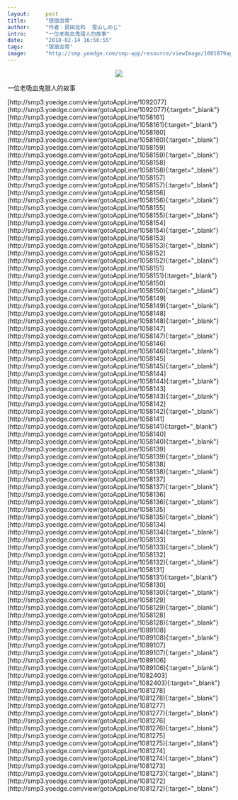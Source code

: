 ```yaml
---
layout:     post
title:      "银狼血骨"
author:     "作者：艮田龙和  雪山しめじ"
intro:      "一位老吸血鬼猎人的故事"
date:       "2018-02-14 16:56:55"
tags:       "银狼血骨"
image:      "http://smp.yoedge.com/smp-app/resource/viewImage/1001879appline.png"
---
```

<div style="text-align: center">
<p><img src="http://smp.yoedge.com/smp-app/resource/viewImage/1001879appline.png"/></p>
</div>
<p class="post-meta">
<span>一位老吸血鬼猎人的故事</span>
</p>
[http://smp3.yoedge.com/view/gotoAppLine/1092077](http://smp3.yoedge.com/view/gotoAppLine/1092077){:target="_blank"}
[http://smp3.yoedge.com/view/gotoAppLine/1058161](http://smp3.yoedge.com/view/gotoAppLine/1058161){:target="_blank"}
[http://smp3.yoedge.com/view/gotoAppLine/1058160](http://smp3.yoedge.com/view/gotoAppLine/1058160){:target="_blank"}
[http://smp3.yoedge.com/view/gotoAppLine/1058159](http://smp3.yoedge.com/view/gotoAppLine/1058159){:target="_blank"}
[http://smp3.yoedge.com/view/gotoAppLine/1058158](http://smp3.yoedge.com/view/gotoAppLine/1058158){:target="_blank"}
[http://smp3.yoedge.com/view/gotoAppLine/1058157](http://smp3.yoedge.com/view/gotoAppLine/1058157){:target="_blank"}
[http://smp3.yoedge.com/view/gotoAppLine/1058156](http://smp3.yoedge.com/view/gotoAppLine/1058156){:target="_blank"}
[http://smp3.yoedge.com/view/gotoAppLine/1058155](http://smp3.yoedge.com/view/gotoAppLine/1058155){:target="_blank"}
[http://smp3.yoedge.com/view/gotoAppLine/1058154](http://smp3.yoedge.com/view/gotoAppLine/1058154){:target="_blank"}
[http://smp3.yoedge.com/view/gotoAppLine/1058153](http://smp3.yoedge.com/view/gotoAppLine/1058153){:target="_blank"}
[http://smp3.yoedge.com/view/gotoAppLine/1058152](http://smp3.yoedge.com/view/gotoAppLine/1058152){:target="_blank"}
[http://smp3.yoedge.com/view/gotoAppLine/1058151](http://smp3.yoedge.com/view/gotoAppLine/1058151){:target="_blank"}
[http://smp3.yoedge.com/view/gotoAppLine/1058150](http://smp3.yoedge.com/view/gotoAppLine/1058150){:target="_blank"}
[http://smp3.yoedge.com/view/gotoAppLine/1058149](http://smp3.yoedge.com/view/gotoAppLine/1058149){:target="_blank"}
[http://smp3.yoedge.com/view/gotoAppLine/1058148](http://smp3.yoedge.com/view/gotoAppLine/1058148){:target="_blank"}
[http://smp3.yoedge.com/view/gotoAppLine/1058147](http://smp3.yoedge.com/view/gotoAppLine/1058147){:target="_blank"}
[http://smp3.yoedge.com/view/gotoAppLine/1058146](http://smp3.yoedge.com/view/gotoAppLine/1058146){:target="_blank"}
[http://smp3.yoedge.com/view/gotoAppLine/1058145](http://smp3.yoedge.com/view/gotoAppLine/1058145){:target="_blank"}
[http://smp3.yoedge.com/view/gotoAppLine/1058144](http://smp3.yoedge.com/view/gotoAppLine/1058144){:target="_blank"}
[http://smp3.yoedge.com/view/gotoAppLine/1058143](http://smp3.yoedge.com/view/gotoAppLine/1058143){:target="_blank"}
[http://smp3.yoedge.com/view/gotoAppLine/1058142](http://smp3.yoedge.com/view/gotoAppLine/1058142){:target="_blank"}
[http://smp3.yoedge.com/view/gotoAppLine/1058141](http://smp3.yoedge.com/view/gotoAppLine/1058141){:target="_blank"}
[http://smp3.yoedge.com/view/gotoAppLine/1058140](http://smp3.yoedge.com/view/gotoAppLine/1058140){:target="_blank"}
[http://smp3.yoedge.com/view/gotoAppLine/1058139](http://smp3.yoedge.com/view/gotoAppLine/1058139){:target="_blank"}
[http://smp3.yoedge.com/view/gotoAppLine/1058138](http://smp3.yoedge.com/view/gotoAppLine/1058138){:target="_blank"}
[http://smp3.yoedge.com/view/gotoAppLine/1058137](http://smp3.yoedge.com/view/gotoAppLine/1058137){:target="_blank"}
[http://smp3.yoedge.com/view/gotoAppLine/1058136](http://smp3.yoedge.com/view/gotoAppLine/1058136){:target="_blank"}
[http://smp3.yoedge.com/view/gotoAppLine/1058135](http://smp3.yoedge.com/view/gotoAppLine/1058135){:target="_blank"}
[http://smp3.yoedge.com/view/gotoAppLine/1058134](http://smp3.yoedge.com/view/gotoAppLine/1058134){:target="_blank"}
[http://smp3.yoedge.com/view/gotoAppLine/1058133](http://smp3.yoedge.com/view/gotoAppLine/1058133){:target="_blank"}
[http://smp3.yoedge.com/view/gotoAppLine/1058132](http://smp3.yoedge.com/view/gotoAppLine/1058132){:target="_blank"}
[http://smp3.yoedge.com/view/gotoAppLine/1058131](http://smp3.yoedge.com/view/gotoAppLine/1058131){:target="_blank"}
[http://smp3.yoedge.com/view/gotoAppLine/1058130](http://smp3.yoedge.com/view/gotoAppLine/1058130){:target="_blank"}
[http://smp3.yoedge.com/view/gotoAppLine/1058129](http://smp3.yoedge.com/view/gotoAppLine/1058129){:target="_blank"}
[http://smp3.yoedge.com/view/gotoAppLine/1058128](http://smp3.yoedge.com/view/gotoAppLine/1058128){:target="_blank"}
[http://smp3.yoedge.com/view/gotoAppLine/1089108](http://smp3.yoedge.com/view/gotoAppLine/1089108){:target="_blank"}
[http://smp3.yoedge.com/view/gotoAppLine/1089107](http://smp3.yoedge.com/view/gotoAppLine/1089107){:target="_blank"}
[http://smp3.yoedge.com/view/gotoAppLine/1089106](http://smp3.yoedge.com/view/gotoAppLine/1089106){:target="_blank"}
[http://smp3.yoedge.com/view/gotoAppLine/1082403](http://smp3.yoedge.com/view/gotoAppLine/1082403){:target="_blank"}
[http://smp3.yoedge.com/view/gotoAppLine/1081278](http://smp3.yoedge.com/view/gotoAppLine/1081278){:target="_blank"}
[http://smp3.yoedge.com/view/gotoAppLine/1081277](http://smp3.yoedge.com/view/gotoAppLine/1081277){:target="_blank"}
[http://smp3.yoedge.com/view/gotoAppLine/1081276](http://smp3.yoedge.com/view/gotoAppLine/1081276){:target="_blank"}
[http://smp3.yoedge.com/view/gotoAppLine/1081275](http://smp3.yoedge.com/view/gotoAppLine/1081275){:target="_blank"}
[http://smp3.yoedge.com/view/gotoAppLine/1081274](http://smp3.yoedge.com/view/gotoAppLine/1081274){:target="_blank"}
[http://smp3.yoedge.com/view/gotoAppLine/1081273](http://smp3.yoedge.com/view/gotoAppLine/1081273){:target="_blank"}
[http://smp3.yoedge.com/view/gotoAppLine/1081272](http://smp3.yoedge.com/view/gotoAppLine/1081272){:target="_blank"}


